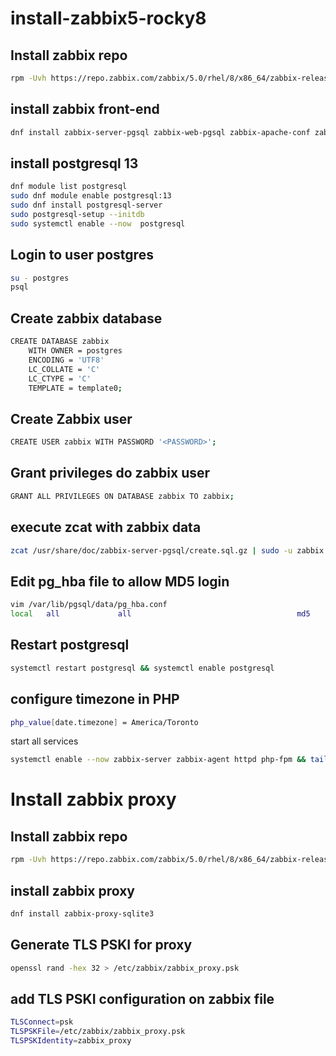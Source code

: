 # install-zabbix5-rocky8

## Install zabbix repo
```bash
rpm -Uvh https://repo.zabbix.com/zabbix/5.0/rhel/8/x86_64/zabbix-release-latest-5.0.el8.noarch.rpm
```
## install zabbix front-end 
```bash
dnf install zabbix-server-pgsql zabbix-web-pgsql zabbix-apache-conf zabbix-agent
```
## install postgresql 13
```bash
dnf module list postgresql
sudo dnf module enable postgresql:13
sudo dnf install postgresql-server
sudo postgresql-setup --initdb
sudo systemctl enable --now  postgresql
```
## Login to user postgres
```bash
su - postgres
psql
```
## Create zabbix database
```bash
CREATE DATABASE zabbix
    WITH OWNER = postgres
    ENCODING = 'UTF8'
    LC_COLLATE = 'C'
    LC_CTYPE = 'C'
    TEMPLATE = template0;
```
## Create Zabbix user
```bash
CREATE USER zabbix WITH PASSWORD '<PASSWORD>';
```
## Grant privileges do zabbix user
```bash
GRANT ALL PRIVILEGES ON DATABASE zabbix TO zabbix;
```

## execute zcat with zabbix data
```bash
zcat /usr/share/doc/zabbix-server-pgsql/create.sql.gz | sudo -u zabbix psql zabbix
```
## Edit pg_hba file to allow MD5 login
```bash
vim /var/lib/pgsql/data/pg_hba.conf
local   all             all                                     md5
```
## Restart postgresql
```bash
systemctl restart postgresql && systemctl enable postgresql
```
## configure timezone in PHP
```bash
php_value[date.timezone] = America/Toronto
```
start all services
```bash
systemctl enable --now zabbix-server zabbix-agent httpd php-fpm && tail -f /var/log/zabbix/zabbix_server.log
```


# Install zabbix proxy

## Install zabbix repo
```bash
rpm -Uvh https://repo.zabbix.com/zabbix/5.0/rhel/8/x86_64/zabbix-release-latest-5.0.el8.noarch.rpm
```
## install zabbix proxy
```bash
dnf install zabbix-proxy-sqlite3
```
## Generate TLS PSKI for proxy 
```bash
openssl rand -hex 32 > /etc/zabbix/zabbix_proxy.psk
```
## add TLS PSKI configuration on zabbix file
```bash
TLSConnect=psk
TLSPSKFile=/etc/zabbix/zabbix_proxy.psk
TLSPSKIdentity=zabbix_proxy
```

```bash
```

```bash
```

```bash
```

```bash
```
```bash
```

```bash
```

```bash
```

```bash
```

```bash
```
